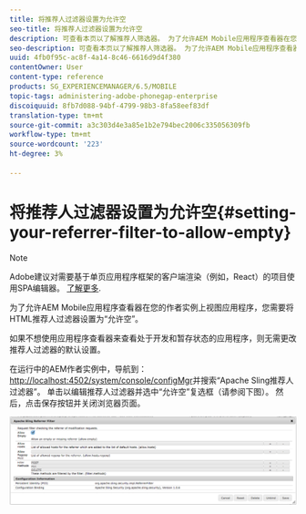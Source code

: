 ```yaml
---
title: 将推荐人过滤器设置为允许空
seo-title: 将推荐人过滤器设置为允许空
description: 可查看本页以了解推荐人筛选器。 为了允许AEM Mobile应用程序查看器在您的作者实例上视图应用程序，您需要将HTML推荐人过滤器设置为“允许空”。
seo-description: 可查看本页以了解推荐人筛选器。 为了允许AEM Mobile应用程序查看器在您的作者实例上视图应用程序，您需要将HTML推荐人过滤器设置为“允许空”。
uuid: 4fb0f95c-ac8f-4a14-8c46-6616d9d4f380
contentOwner: User
content-type: reference
products: SG_EXPERIENCEMANAGER/6.5/MOBILE
topic-tags: administering-adobe-phonegap-enterprise
discoiquuid: 8fb7d088-94bf-4799-98b3-8fa58eef83df
translation-type: tm+mt
source-git-commit: a3c303d4e3a85e1b2e794bec2006c335056309fb
workflow-type: tm+mt
source-wordcount: '223'
ht-degree: 3%

---
```



# 将推荐人过滤器设置为允许空{#setting-your-referrer-filter-to-allow-empty}

>[!NOTE]
>
>Adobe建议对需要基于单页应用程序框架的客户端渲染（例如，React）的项目使用SPA编辑器。 [了解更多](/help/sites-developing/spa-overview.md).

为了允许AEM Mobile应用程序查看器在您的作者实例上视图应用程序，您需要将HTML推荐人过滤器设置为“允许空”。

如果不想使用应用程序查看器来查看处于开发和暂存状态的应用程序，则无需更改推荐人过滤器的默认设置。

在运行中的AEM作者实例中，导航到：[http://localhost:4502/system/console/configMgr](http://localhost:4502/system/console/configMgr)并搜索“Apache Sling推荐人过滤器”。 单击以编辑推荐人过滤器并选中“允许空”复选框（请参阅下图）。 然后，点击保存按钮并关闭浏览器页面。

![推荐人过滤器设置](assets/chlimage_1-106.png)

